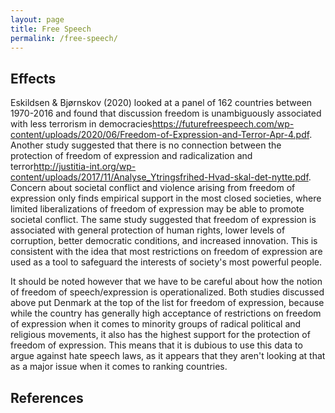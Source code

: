 ```yaml
---
layout: page
title: Free Speech
permalink: /free-speech/
---
```


## Effects

Eskildsen & Bjørnskov (2020) looked at a panel of 162 countries between 1970-2016 and found that discussion freedom is unambiguously associated with less terrorism in democracies<ref>https://futurefreespeech.com/wp-content/uploads/2020/06/Freedom-of-Expression-and-Terror-Apr-4.pdf</ref>. Another study suggested that there is no connection between the protection of freedom of expression and radicalization and terror<ref>http://justitia-int.org/wp-content/uploads/2017/11/Analyse_Ytringsfrihed-Hvad-skal-det-nytte.pdf</ref>. Concern about societal conflict and violence arising from freedom of expression only finds empirical support in the most closed societies, where limited liberalizations of freedom of expression may be able to promote societal conflict. The same study suggested that freedom of expression is associated with general protection of human rights, lower levels of corruption, better democratic conditions, and increased innovation. This is consistent with the idea that most restrictions on freedom of expression are used as a tool to safeguard the interests of society's most powerful people.

It should be noted however that we have to be careful about how the notion of freedom of speech/expression is operationalized. Both studies discussed above put Denmark at the top of the list for freedom of expression, because while the country has generally high acceptance of restrictions on freedom of expression when it comes to minority groups of radical political and religious movements, it also has the highest support for the protection of freedom of expression. This means that it is dubious to use this data to argue against hate speech laws, as it appears that they aren't looking at that as a major issue when it comes to ranking countries.

## References

<ol id="source-list"></ol>

